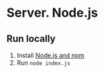 # Server. Node.js

## Run locally

1. Install [Node.js and npm](https://nodejs.org/)
1. Run `node index.js`
